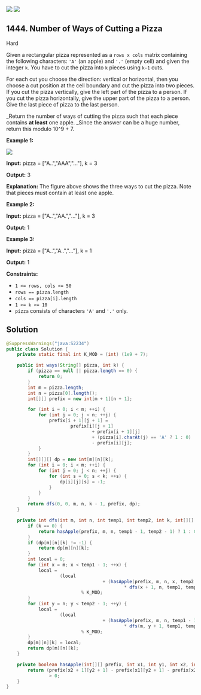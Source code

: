 [![](https://img.shields.io/github/stars/javadev/LeetCode-in-Java?label=Stars&style=flat-square)](https://github.com/javadev/LeetCode-in-Java)
[![](https://img.shields.io/github/forks/javadev/LeetCode-in-Java?label=Fork%20me%20on%20GitHub%20&style=flat-square)](https://github.com/javadev/LeetCode-in-Java/fork)

## 1444\. Number of Ways of Cutting a Pizza

Hard

Given a rectangular pizza represented as a `rows x cols` matrix containing the following characters: `'A'` (an apple) and `'.'` (empty cell) and given the integer `k`. You have to cut the pizza into `k` pieces using `k-1` cuts.

For each cut you choose the direction: vertical or horizontal, then you choose a cut position at the cell boundary and cut the pizza into two pieces. If you cut the pizza vertically, give the left part of the pizza to a person. If you cut the pizza horizontally, give the upper part of the pizza to a person. Give the last piece of pizza to the last person.

_Return the number of ways of cutting the pizza such that each piece contains **at least** one apple. _Since the answer can be a huge number, return this modulo 10^9 + 7.

**Example 1:**

**![](https://assets.leetcode.com/uploads/2020/04/23/ways_to_cut_apple_1.png)**

**Input:** pizza = ["A..","AAA","..."], k = 3

**Output:** 3

**Explanation:** The figure above shows the three ways to cut the pizza. Note that pieces must contain at least one apple.

**Example 2:**

**Input:** pizza = ["A..","AA.","..."], k = 3

**Output:** 1

**Example 3:**

**Input:** pizza = ["A..","A..","..."], k = 1

**Output:** 1

**Constraints:**

*   `1 <= rows, cols <= 50`
*   `rows == pizza.length`
*   `cols == pizza[i].length`
*   `1 <= k <= 10`
*   `pizza` consists of characters `'A'` and `'.'` only.

## Solution

```java
@SuppressWarnings("java:S2234")
public class Solution {
    private static final int K_MOD = (int) (1e9 + 7);

    public int ways(String[] pizza, int k) {
        if (pizza == null || pizza.length == 0) {
            return 0;
        }
        int m = pizza.length;
        int n = pizza[0].length();
        int[][] prefix = new int[m + 1][n + 1];

        for (int i = 0; i < m; ++i) {
            for (int j = 0; j < n; ++j) {
                prefix[i + 1][j + 1] =
                        prefix[i][j + 1]
                                + prefix[i + 1][j]
                                + (pizza[i].charAt(j) == 'A' ? 1 : 0)
                                - prefix[i][j];
            }
        }
        int[][][] dp = new int[m][n][k];
        for (int i = 0; i < m; ++i) {
            for (int j = 0; j < n; ++j) {
                for (int s = 0; s < k; ++s) {
                    dp[i][j][s] = -1;
                }
            }
        }
        return dfs(0, 0, m, n, k - 1, prefix, dp);
    }

    private int dfs(int m, int n, int temp1, int temp2, int k, int[][] prefix, int[][][] dp) {
        if (k == 0) {
            return hasApple(prefix, m, n, temp1 - 1, temp2 - 1) ? 1 : 0;
        }
        if (dp[m][n][k] != -1) {
            return dp[m][n][k];
        }
        int local = 0;
        for (int x = m; x < temp1 - 1; ++x) {
            local =
                    (local
                                    + (hasApple(prefix, m, n, x, temp2 - 1) ? 1 : 0)
                                            * dfs(x + 1, n, temp1, temp2, k - 1, prefix, dp))
                            % K_MOD;
        }
        for (int y = n; y < temp2 - 1; ++y) {
            local =
                    (local
                                    + (hasApple(prefix, m, n, temp1 - 1, y) ? 1 : 0)
                                            * dfs(m, y + 1, temp1, temp2, k - 1, prefix, dp))
                            % K_MOD;
        }
        dp[m][n][k] = local;
        return dp[m][n][k];
    }

    private boolean hasApple(int[][] prefix, int x1, int y1, int x2, int y2) {
        return (prefix[x2 + 1][y2 + 1] - prefix[x1][y2 + 1] - prefix[x2 + 1][y1] + prefix[x1][y1])
                > 0;
    }
}
```